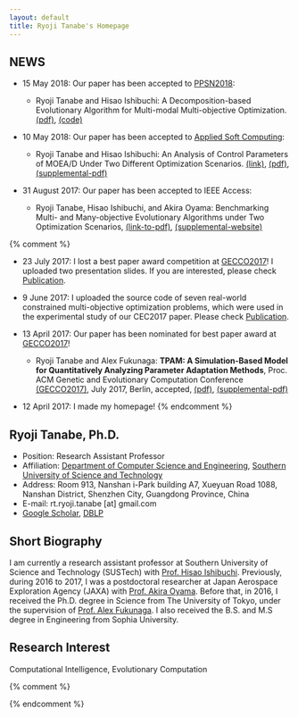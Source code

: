 ```yaml
---
layout: default
title: Ryoji Tanabe's Homepage
---
```



## NEWS

* 15 May 2018: Our paper has been accepted to [PPSN2018](http://ppsn2018.dei.uc.pt/):
    * Ryoji Tanabe and Hisao Ishibuchi: A Decomposition-based Evolutionary Algorithm for Multi-modal Multi-objective Optimization. [(pdf)](pdf/ti-moeadad-ppsn18.pdf), [(code)](code/moeadad-1.0.tar.gz)

* 10 May 2018: Our paper has been accepted to [Applied Soft Computing](https://www.journals.elsevier.com/applied-soft-computing/):
    * Ryoji Tanabe and Hisao Ishibuchi: An Analysis of Control Parameters of MOEA/D Under Two Different Optimization Scenarios. [(link)](https://www.sciencedirect.com/science/article/pii/S1568494618302771), [(pdf)](pdf/ti-moead-asoc18.pdf), [(supplemental-pdf)](pdf/ti-moead-asoc18-supp.pdf)

* 31 August 2017: Our paper has been accepted to IEEE Access:
    * Ryoji Tanabe, Hisao Ishibuchi, and Akira Oyama: Benchmarking Multi- and Many-objective Evolutionary Algorithms under Two Optimization Scenarios, [(link-to-pdf)](http://ieeexplore.ieee.org/document/8031325/), [(supplemental-website)](https://sites.google.com/site/benchmarkingmoeas/)

{% comment %}

* 23 July 2017: I lost a best paper award competition at [GECCO2017](http://gecco-2017.sigevo.org/)! I uploaded two presentation slides. If you are interested, please check [Publication](publication).


* 9 June 2017: I uploaded the source code of seven real-world constrained multi-objective optimization problems, which were used in the experimental study of our CEC2017 paper. Please check [Publication](publication).

* 13 April 2017: Our paper has been nominated for best paper award at [GECCO2017](http://gecco-2017.sigevo.org/)!
    * Ryoji Tanabe and Alex Fukunaga: **TPAM: A Simulation-Based Model for Quantitatively Analyzing Parameter Adaptation Methods**, Proc. ACM Genetic and Evolutionary Computation Conference [(GECCO2017)](http://gecco-2017.sigevo.org/), July 2017, Berlin, accepted, [(pdf)](pdf/tf-gecco2017.pdf), [(supplemental-pdf)](pdf/tf-gecco2017-supp.pdf)

* 12 April 2017: I made my homepage! 
{% endcomment %}


## Ryoji Tanabe, Ph.D.

* Position: Research Assistant Professor
* Affiliation: [Department of Computer Science and Engineering](http://cse.sustc.edu.cn/en/site/index/), [Southern University of Science and Technology](http://www.sustc.edu.cn/en/) 
* Address: Room 913, Nanshan i-Park building A7, Xueyuan Road 1088, Nanshan District, Shenzhen City, Guangdong Province, China
* E-mail: rt.ryoji.tanabe [at] gmail.com
* [Google Scholar](https://scholar.google.co.jp/citations?user=xze7scoAAAAJ&hl=en), [DBLP](http://dblp.uni-trier.de/pers/hd/t/Tanabe:Ryoji)

## Short Biography

I am currently a research assistant professor at Southern University of Science and Technology (SUSTech) with [Prof. Hisao Ishibuchi](http://www.cs.osakafu-u.ac.jp/~hisaoi/). Previously, during 2016 to 2017, I was a postdoctoral researcher at Japan Aerospace Exploration Agency (JAXA) with [Prof. Akira Oyama](http://ladse.eng.isas.jaxa.jp/). Before that, in 2016, I received the Ph.D. degree in Science from The University of Tokyo, under the supervision of [Prof. Alex Fukunaga](http://metahack.org/index.html). I also received the B.S. and M.S degree in Engineering from Sophia University. 

## Research Interest

Computational Intelligence, Evolutionary Computation 


{% comment %}

{% endcomment %}